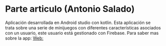 # Parte articulo (Antonio Salado)

Aplicación desarrollada en Android studio con kotlin. Esta aplicación se trata sobre una serie de minijuegos con diferentes características asociados con un usuario, este usuario está gestionado con Firebase.
Para saber mas sobre la app:  [Web:](https://sites.google.com/view/guessitdezeta/inicio?authuser=1)
